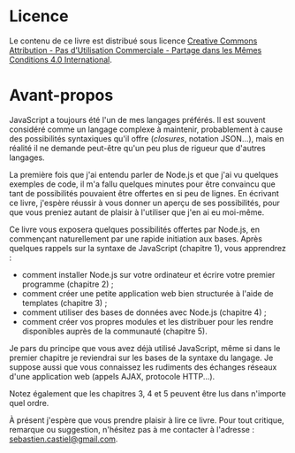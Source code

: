 # Licence

Le contenu de ce livre est distribué sous licence
[Creative Commons Attribution - Pas d’Utilisation Commerciale - Partage dans les Mêmes Conditions 4.0 International](http://creativecommons.org/licenses/by-nc-sa/4.0/deed.fr).

# Avant-propos

JavaScript a toujours été l'un de mes langages préférés. Il est souvent
considéré comme un langage complexe à maintenir, probablement à cause des
possibilités syntaxiques qu'il offre (_closures_, notation JSON...), mais en
réalité il ne demande peut-être qu'un peu plus de rigueur que d'autres
langages.

La première fois que j'ai entendu parler de Node.js et que j'ai vu quelques
exemples de code, il m'a fallu quelques minutes pour être convaincu que tant
de possibilités pouvaient être offertes en si peu de lignes. En écrivant ce
livre, j'espère réussir à vous donner un aperçu de ses possibilités, pour que
vous preniez autant de plaisir à l'utiliser que j'en ai eu moi-même.

Ce livre vous exposera quelques possibilités offertes par Node.js, en
commençant naturellement par une rapide initiation aux bases. Après quelques
rappels sur la syntaxe de JavaScript (chapitre 1), vous apprendrez :

  * comment installer Node.js sur votre ordinateur et écrire votre premier programme (chapitre 2) ;
  * comment créer une petite application web bien structurée à l'aide de templates (chapitre 3) ;
  * comment utiliser des bases de données avec Node.js (chapitre 4) ;
  * comment créer vos propres modules et les distribuer pour les rendre disponibles auprès de la communauté (chapitre 5).

Je pars du principe que vous avez déjà utilisé JavaScript, même si dans le
premier chapitre je reviendrai sur les bases de la syntaxe du langage. Je
suppose aussi que vous connaissez les rudiments des échanges réseaux d'une
application web (appels AJAX, protocole HTTP...).

Notez également que les chapitres 3, 4 et 5 peuvent être lus dans n'importe
quel ordre.

À présent j'espère que vous prendre plaisir à lire ce livre. Pour tout
critique, remarque ou suggestion, n'hésitez pas à me contacter à l'adresse :
sebastien.castiel@gmail.com.
